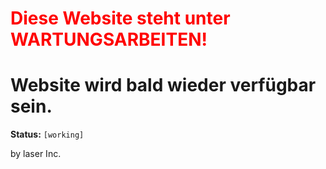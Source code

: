 # <span style="color: red">Diese Website steht unter WARTUNGSARBEITEN!</span>
# Website wird bald wieder verfügbar sein.
**Status:** `[working]`

by laser Inc.
